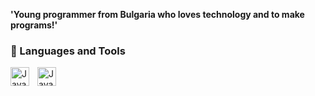 **'Young programmer from Bulgaria who loves technology and to make programs!'**


### 🧰 Languages and Tools

<img align="left" alt="Java" width="30px" style="padding-right:10px;" src="https://camo.githubusercontent.com/521e78dc0d1e0a5f3925b9f52cc8c84096530ac5f51e7b2963e5a29bdc3bd486/68747470733a2f2f63646e2e6a7364656c6976722e6e65742f67682f64657669636f6e732f64657669636f6e2f69636f6e732f63706c7573706c75732f63706c7573706c75732d6c696e652e737667"/>

<img align="left" alt="Java" width="30px" style="padding-right:10px;" src="https://www.google.bg/url?sa=i&url=https%3A%2F%2Fmspoweruser.com%2Fmicrosoft-starts-deprecating-visual-basic%2F&psig=AOvVaw1UST8ugCMBqwN3MC1eRP0v&ust=1665257248298000&source=images&cd=vfe&ved=0CAkQjRxqFwoTCKCk_PPszvoCFQAAAAAdAAAAABAI"/>
